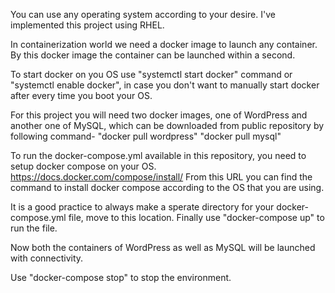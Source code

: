 You can use any operating system according to your desire. I've implemented this project using RHEL.

In containerization world we need a docker image to launch any container. By this docker image the container can be launched within a second.

To start docker on you OS use "systemctl  start docker" command or "systemctl enable docker", in case you don't want to manually start docker after every time you boot your OS.

For this project you will need two docker images, one of WordPress and another one of MySQL, which can be downloaded from public repository by following command-
        "docker pull wordpress"
        "docker pull mysql"
        
To run the docker-compose.yml available in this repository, you need to setup docker compose on your OS.
        https://docs.docker.com/compose/install/
From this URL you can find the command to install docker compose according to the OS that you are using.

It is a good practice to always make a sperate directory for your docker-compose.yml file, move to this location. Finally use "docker-compose up" to run the file.

Now both the containers of WordPress as well as MySQL will be launched with connectivity.

Use "docker-compose stop" to stop the environment.
